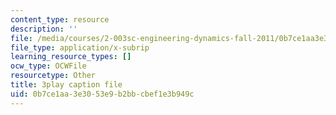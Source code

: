 ```yaml
---
content_type: resource
description: ''
file: /media/courses/2-003sc-engineering-dynamics-fall-2011/0b7ce1aa3e3053e9b2bbcbef1e3b949c_ZNVvYg1FOPk.vtt
file_type: application/x-subrip
learning_resource_types: []
ocw_type: OCWFile
resourcetype: Other
title: 3play caption file
uid: 0b7ce1aa-3e30-53e9-b2bb-cbef1e3b949c
---
```

